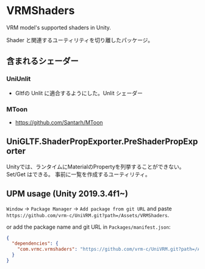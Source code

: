 # VRMShaders

VRM model's supported shaders in Unity.

Shader と関連するユーティリティを切り離したパッケージ。

## 含まれるシェーダー

### UniUnlit

* Gltfの Unlit に適合するようにした。Unlit シェーダー

### MToon

* https://github.com/Santarh/MToon

## UniGLTF.ShaderPropExporter.PreShaderPropExporter

Unityでは、ランタイムにMaterialのPropertyを列挙することができない。
Set/Get はできる。
事前に一覧を作成するユーティリティ。

## UPM usage (Unity 2019.3.4f1~)

`Window` -> `Package Manager` -> `Add package from git URL` and paste `https://github.com/vrm-c/UniVRM.git?path=/Assets/VRMShaders`.

or add the package name and git URL in `Packages/manifest.json`:

```json
{
  "dependencies": {
    "com.vrmc.vrmshaders": "https://github.com/vrm-c/UniVRM.git?path=/Assets/VRMShaders",
  }
}
```

